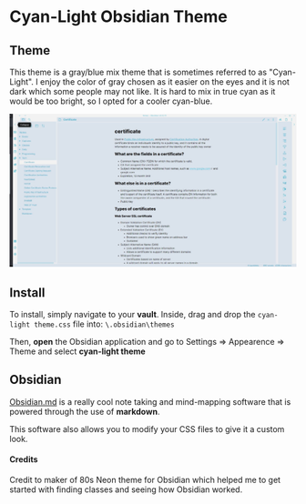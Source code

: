 # Cyan-Light Obsidian Theme

## Theme

This theme is a gray/blue mix theme that is sometimes referred to as "Cyan-Light". I enjoy the color of gray chosen as it easier on the eyes and it is not dark which some people may not like. It is hard to mix in true cyan as it would be too bright, so I opted for a cooler cyan-blue.

![img](https://github.com/ThyLAW/Cyan-Light-Obsidian-Theme/blob/main/picture.JPG)

## Install

To install, simply navigate to your **vault**. Inside, drag and drop the `cyan-light theme.css` file into: `\.obsidian\themes`

Then, **open** the Obsidian application and go to Settings => Appearence => Theme and select **cyan-light theme**

## Obsidian

[Obsidian.md](https://obsidian.md/) is a really cool note taking and mind-mapping software that is powered through the use of **markdown**.

This software also allows you to modify your CSS files to give it a custom look.

#### Credits

Credit to maker of 80s Neon theme for Obsidian which helped me to get started with finding classes and seeing how Obsidian worked.
